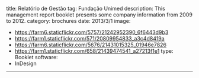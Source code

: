 title: Relatório de Gestão
tag: Fundação Unimed
description: This management report booklet presents some company information from 2009 to 2012.
category: brochures
date: 2013/3/1
image:
- https://farm6.staticflickr.com/5757/21242952390_6f6443d9b3
- https://farm1.staticflickr.com/571/20809954833_a3c4d8419a
- https://farm6.staticflickr.com/5676/21431015325_01946e7826
- https://farm1.staticflickr.com/658/21439474541_a27213f1e1
type: Booklet
software:
- InDesign
---